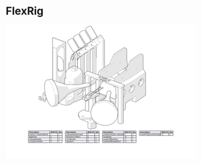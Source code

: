 # FlexRig
![alt text](https://github.com/spellmanlab/FlexRig/blob/main/Figure-Treadmill-BOM-HLR%20(Silhouette%20per%20object)%20%2B%20Shadows.svg)


